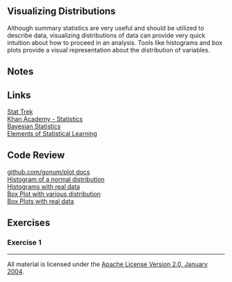 ## Visualizing Distributions

Although summary statistics are very useful and should be utilized to describe data, visualizing distributions of data can provide very quick intuition about how to proceed in an analysis.  Tools like histograms and box plots provide a visual representation about the distribution of variables.   

## Notes

## Links

[Stat Trek](http://stattrek.com/)  
[Khan Academy - Statistics](https://www.khanacademy.org/math/statistics-probability)  
[Bayesian Statistics](http://hbanaszak.mjr.uw.edu.pl/StatRozw/Books/Bolstad_2007_Introduction%20to%20Bayesian%20Statistics.pdf)  
[Elements of Statistical Learning](http://statweb.stanford.edu/~tibs/ElemStatLearn/)  

## Code Review

[github.com/gonum/plot docs](https://godoc.org/github.com/gonum/plot)  
[Histogram of a normal distribution](example1/example1.go)  
[Histograms with real data](example2/example2.go)  
[Box Plot with various distribution](example3/example3.go)  
[Box Plots with real data](example4/example4.go)    

## Exercises

### Exercise 1

___
All material is licensed under the [Apache License Version 2.0, January 2004](http://www.apache.org/licenses/LICENSE-2.0).
